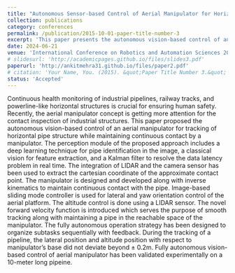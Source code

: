 ```yaml
---
title: "Autonomous Sensor-based Control of Aerial Manipulator for Horizontal Pipe Structure Tracking with Continuous Contact"
collection: publications
category: conferences
permalink: /publication/2015-10-01-paper-title-number-3
excerpt: 'This paper presents the autonomous vision-based control of an aerial manipulator for tracking horizontal pipe structures along with maintaining continuous contact with the pipe. We have designed a perception module that consists of custom made CNN with classical vision technique for pipe identification along with feature and Kalman filter for increasing data frequency. The sensor fusion of the camera and LIDAR is used to extract the cartesian coordinate of an approximate contact point. The new manipulator has been fabricated along with the development of its feed-forward position control. The image feature-based tracking control of the aerial platform is developed with a sliding mode controller. The autonomous operation strategy to organize the sub-tasks is developed and experimentally validated.'
date: 2024-06-21
venue: 'International Conference on Robotics and Automation Sciences 2024, Tokyo, Japan'
# slidesurl: 'http://academicpages.github.io/files/slides3.pdf'
paperurl: 'http://ankitmehra31.github.io/files/paper2.pdf'
# citation: 'Your Name, You. (2015). &quot;Paper Title Number 3.&quot; <i>Journal 1</i>. 1(3).'
status: 'Accepted'
---
```


Continuous health monitoring of industrial pipelines, railway tracks, and powerline-like horizontal structures is crucial for ensuring human safety. Recently, the aerial manipulator concept is getting more attention for the contact inspection of industrial structures. This paper proposed the autonomous vision-based control of an aerial manipulator for tracking of horizontal pipe structure while maintaining continuous contact by a manipulator. The perception module of the proposed approach includes a deep learning technique for pipe identification in the image, a classical vision for feature extraction, and a Kalman filter to resolve the data latency problem in real time. The integration of LIDAR and the camera sensor has been used to extract the cartesian coordinate of the approximate contact point. The manipulator is designed and developed along with inverse kinematics to maintain
continuous contact with the pipe. Image-based sliding mode controller is used for lateral and yaw orientation control of the aerial platform. The altitude control is done using a LIDAR sensor. The novel forward velocity function is introduced which serves the purpose of smooth tracking along with maintaining a pipe in the reachable space of the manipulator. The fully autonomous operation strategy has been designed to organize subtasks sequentially with feedback. During the tracking of a pipeline, the lateral position and altitude position with respect to manipulator’s base did not deviate beyond ± 0.2m. Fully autonomous vision-based control of aerial manipulator has been validated experimentally on a 10-meter long pipeine.